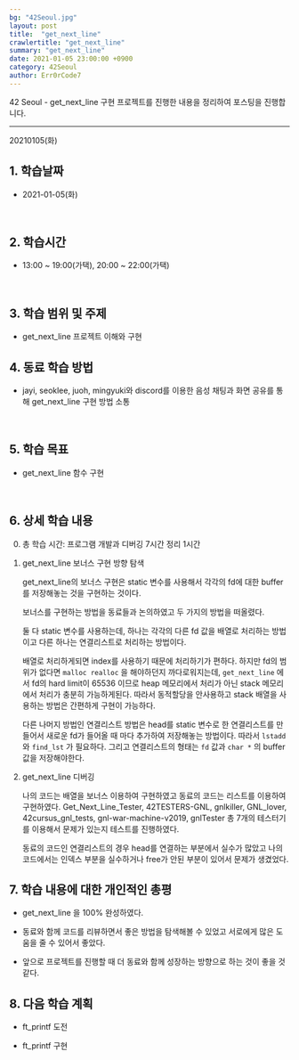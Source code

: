 ```yaml
---
bg: "42Seoul.jpg"
layout: post
title:  "get_next_line"
crawlertitle: "get_next_line"
summary: "get_next_line"
date: 2021-01-05 23:00:00 +0900
category: 42Seoul
author: Err0rCode7
---
```


42 Seoul - get_next_line 구현 프로젝트를 진행한 내용을 정리하여 포스팅을 진행합니다.

---

20210105(화)

## 1. 학습날짜

- 2021-01-05(화)
<br>

## 2. 학습시간

- 13:00 ~ 19:00(가택), 20:00 ~ 22:00(가택)
<br>

## 3. 학습 범위 및 주제

- get_next_line 프로젝트 이해와 구현

## 4. 동료 학습 방법

- jayi, seoklee, juoh, mingyuki와 discord를 이용한 음성 채팅과 화면 공유를 통해 get_next_line 구현 방법 소통
<br>

## 5. 학습 목표

- get_next_line 함수 구현
<br>

## 6. 상세 학습 내용

0. 총 학습 시간: 프로그램 개발과 디버깅 7시간 정리 1시간

1. get_next_line 보너스 구현 방향 탐색

	get_next_line의 보너스 구현은 static 변수를 사용해서 각각의 fd에 대한 buffer를 저장해놓는 것을 구현하는 것이다.

	보너스를 구현하는 방법을 동료들과 논의하였고 두 가지의 방법을 떠올렸다.

	둘 다 static 변수를 사용하는데, 하나는 각각의 다른 fd 값을 배열로 처리하는 방법이고 다른 하나는 연결리스트로 처리하는 방법이다.

	배열로 처리하게되면 index를 사용하기 때문에 처리하기가 편하다. 하지만 fd의 범위가 없다면 `malloc realloc` 을 해야하던지 까다로워지는데,
	`get_next_line` 에서 fd의 hard limit이 65536 이므로 heap 메모리에서 처리가 아닌 stack 메모리에서 처리가 충분히 가능하게된다.
	따라서 동적할당을 안사용하고 stack 배열을 사용하는 방법은 간편하게 구현이 가능하다.

	다른 나머지 방법인 연결리스트 방법은 head를 static 변수로 한 연결리스트를 만들어서 새로운 fd가 들어올 때 마다 추가하여 저장해놓는 방법이다.
	따라서 `lstadd` 와 `find_lst` 가 필요하다. 그리고 연결리스트의 형태는 `fd` 값과 `char *` 의 buffer 값을 저장해야한다.

2. get_next_line 디버깅

	나의 코드는 배열을 보너스 이용하여 구현하였고 동료의 코드는 리스트를 이용하여 구현하였다. Get_Next_Line_Tester, 42TESTERS-GNL, gnlkiller, GNL_lover, 42cursus_gnl_tests, gnl-war-machine-v2019, gnlTester 총 7개의 테스터기를 이용해서 문제가 있는지 테스트를 진행하였다.

	동료의 코드인 연결리스트의 경우 head를 연결하는 부분에서 실수가 많았고 나의 코드에서는 인덱스 부분을 실수하거나 free가 안된 부분이 있어서 문제가 생겼었다.


## 7. 학습 내용에 대한 개인적인 총평

- get_next_line 을 100% 완성하였다.

- 동료와 함께 코드를 리뷰하면서 좋은 방법을 탐색해볼 수 있었고 서로에게 많은 도움을 줄 수 있어서 좋았다.

- 앞으로 프로젝트를 진행할 때 더 동료와 함께 성장하는 방향으로 하는 것이 좋을 것 같다.

## 8. 다음 학습 계획

- ft_printf 도전

- ft_printf 구현
